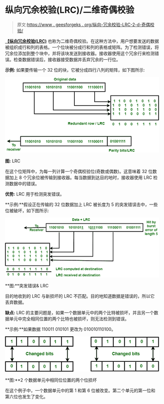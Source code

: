 # 纵向冗余校验(LRC)/二维奇偶校验

> 原文:[https://www . geesforgeks . org/纵向-冗余校验-LRC-2-d-奇偶校验/](https://www.geeksforgeeks.org/longitudinal-redundancy-check-lrc-2-d-parity-check/)

**[【纵向冗余校验(LRC)](https://practice.geeksforgeeks.org/problems/what-is-lrc)** 也称为二维奇偶校验。在这种方法中，用户想要发送的数据被组织成行和列的表格。一个位块被分成行和列的表格或矩阵。为了检测错误，将冗余位添加到整个块中，并将该块发送到接收器。接收器使用这个冗余行来检测错误。检查数据错误后，接收器接受数据并丢弃冗余的一行位。

**示例:**
如果要传输一个 32 位的块，它被分成四行八列的矩阵，如下图所示:

![](img/c6401270734c5954c5923f6d0348d63b.png)

**图:** LRC

在这个位矩阵中，为每一列计算一个奇偶校验位(奇数或偶数)。这意味着 32 位数据加上 8 个冗余位被传输到接收器。每当数据到达目的地时，接收器使用 LRC 检测数据中的错误。

**优势:**
LRC 用于检测突发错误。

**示例:**假设正在传输的 32 位数据加上 LRC 被长度为 5 的突发错误击中，一些位被破坏，如下图所示:

![](img/1bf37d127e83f6be205531187459f204.png)

**图:**突发错误& LRC

目的地收到的 LRC 与新损坏的 LRC 不匹配。目的地知道数据是错误的，所以它丢弃数据。

**缺点:**
LRC 的主要问题是，如果一个数据单元中的两个比特被损坏，并且另一个数据单元中完全相同位置的两个比特也被损坏，则无法检测到错误。

**示例:**如果数据 110011 010101 更改为 010010110100。

![](img/ac54e66a5445e39b72b21e7cfdbf78c2.png)

**图:**2 个数据单元中相同位位置的两个位损坏

在这个例子中，一个数据单元中的第 1 和第 6 位被改变。第二个单元的第一位和第六位也发生了变化。